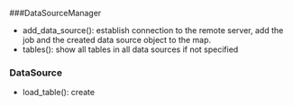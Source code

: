 ###DataSourceManager
* add_data_source(): establish connection to the remote server, add the job and the created data source object to the map.
* tables(): show all tables in all data sources if not specified 

### DataSource
* load_table(): create  